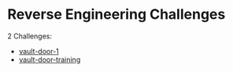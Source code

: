# Reverse Engineering Challenges

2 Challenges: 
- [vault-door-1](vault-door-1.md)
- [vault-door-training](vault-door-training.md)

